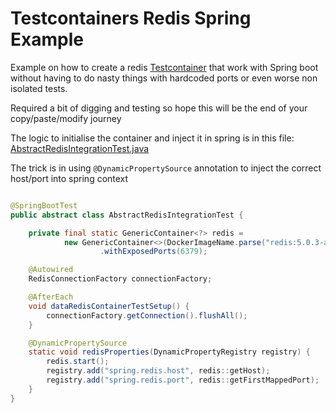 # Testcontainers Redis Spring Example

Example on how to create a redis [Testcontainer](https://www.testcontainers.org/) that work with Spring boot without
having to do nasty things with hardcoded ports
or even worse non isolated tests.

Required a bit of digging and testing so hope this will be the end of your copy/paste/modify journey

The logic to initialise the container and inject it in spring is in this
file: [AbstractRedisIntegrationTest.java](src/test/java/com/example/AbstractRedisIntegrationTest.java)

The trick is in using `@DynamicPropertySource` annotation to inject the correct host/port into spring context

```java

@SpringBootTest
public abstract class AbstractRedisIntegrationTest {

    private final static GenericContainer<?> redis =
            new GenericContainer<>(DockerImageName.parse("redis:5.0.3-alpine"))
                    .withExposedPorts(6379);

    @Autowired
    RedisConnectionFactory connectionFactory;

    @AfterEach
    void dataRedisContainerTestSetup() {
        connectionFactory.getConnection().flushAll();
    }

    @DynamicPropertySource
    static void redisProperties(DynamicPropertyRegistry registry) {
        redis.start();
        registry.add("spring.redis.host", redis::getHost);
        registry.add("spring.redis.port", redis::getFirstMappedPort);
    }
}
```
